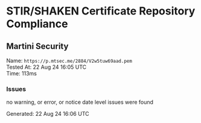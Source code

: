 # STIR/SHAKEN Certificate Repository Compliance

## Martini Security

Name: `https://p.mtsec.me/2884/V2w5tuw69aad.pem`\
Tested At: 22 Aug 24 16:05 UTC\
Time: 113ms

### Issues

no warning, or error, or notice date level issues were found

Generated: 22 Aug 24 16:06 UTC